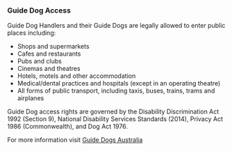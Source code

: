 ### Guide Dog Access

Guide Dog Handlers and their Guide Dogs are legally allowed to enter public places including:

*   Shops and supermarkets
*   Cafes and restaurants
*   Pubs and clubs
*   Cinemas and theatres
*   Hotels, motels and other accommodation
*   Medical/dental practices and hospitals (except in an operating theatre)
*   All forms of public transport, including taxis, buses, trains, trams and airplanes

Guide Dog access rights are governed by the Disability Discrimination Act 1992 (Section 9), National Disability Services Standards (2014), Privacy Act 1986 (Commonwealth), and Dog Act 1976.

For more information visit [Guide Dogs Australia](https://www.guidedogsaustralia.com/)
